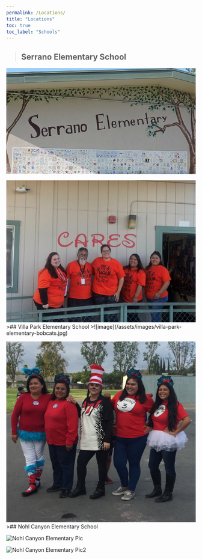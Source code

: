 ```yaml
---
permalink: /Locations/
title: "Locations"
toc: true
toc_label: "Schools"
---
```

>## Serrano Elementary School
<p><img src="/assets/images/serrano-elementary.jpg" alt="Serrano Elementary Pic">
<p><img src="/assets/images/7289.jpg" alt="Serrano Elementary Pic2">
>## Villa Park Elementary School
>![image](/assets/images/villa-park-elementary-bobcats.jpg)
<p><img src="/assets/images/2913.jpg" alt="Villa Park Elementary Pic2">
>## Nohl Canyon Elementary School
<p><img src="/assets/images/NohlCanyon.PNG" alt="Nohl Canyon Elementary Pic">
<p><img src="/assets/images/NohlCanyon2.PNG" alt="Nohl Canyon Elementary Pic2">
